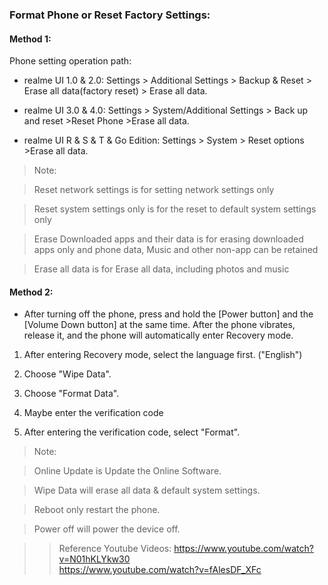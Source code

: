 ### Format Phone or Reset Factory Settings:

#### Method 1:

Phone setting operation path:

- realme UI 1.0 & 2.0: Settings > Additional Settings > Backup & Reset > Erase all data(factory reset) > Erase all data.

- realme UI 3.0 & 4.0: Settings > System/Additional Settings > Back up and reset >Reset Phone >Erase all data.

- realme UI R & S & T & Go Edition: Settings > System > Reset options >Erase all data.

> Note:

> Reset network settings is for setting network settings only

> Reset system settings only is for the reset to default system settings only

> Erase Downloaded apps and their data is for erasing downloaded apps only and phone data, Music and other non-app can be retained

> Erase all data is for Erase all data, including photos and music


#### Method 2:

- After turning off the phone, press and hold the [Power button] and the [Volume Down button] at the same time. After the phone vibrates, release it, and the phone will automatically enter Recovery mode.

1. After entering Recovery mode, select the language first. ("English")

2. Choose "Wipe Data".

3. Choose "Format Data".

4. Maybe enter the verification code

5. After entering the verification code, select "Format".

> Note:

> Online Update is Update the Online Software.

> Wipe Data will erase all data & default system settings.

> Reboot only restart the phone.

> Power off will power the device off.

>> Reference Youtube Videos:
>> https://www.youtube.com/watch?v=N01hKLYkw30  
>> https://www.youtube.com/watch?v=fAlesDF_XFc  
